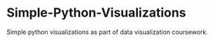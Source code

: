# Simple-Python-Visualizations
 Simple python visualizations as part of data visualization coursework.
